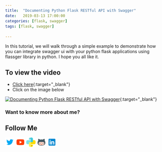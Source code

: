 ```yaml
---
title:  "Documenting Python Flask RESTful API with Swagger"
date:   2019-03-13 17:00:00
categories: [flask, swagger]
tags: [flask, swagger]

---
```


In this tutorial, we will walk through a simple example to demonstrate how you can integrate swagger ui with your python flask applications using flassger library in python. I hope you all like it.


## To view the video
* [Click here](https://youtu.be/rIsEbsvuOlM){:target="_blank"}
* Click on the image below

[![Documenting Python Flask RESTful API with Swagger](http://img.youtube.com/vi/rIsEbsvuOlM/0.jpg)](http://www.youtube.com/watch?v=rIsEbsvuOlM){:target="_blank"}

### Want to know more about me?
## Follow Me
<a href="https://twitter.com/_bhaveshbhatt" target="_blank"><img class="ai-subscribed-social-icon" src="/assets/images/tw.png" width="30"></a>
<a href="https://www.youtube.com/bhaveshbhatt8791/" target="_blank"><img class="ai-subscribed-social-icon" src="/assets/images/ytb.png" width="30"></a>
<a href="https://www.youtube.com/PythonTricks/" target="_blank"><img class="ai-subscribed-social-icon" src="/assets/images/python_logo.png" width="30"></a>
<a href="https://github.com/bhattbhavesh91" target="_blank"><img class="ai-subscribed-social-icon" src="/assets/images/gthb.png" width="30"></a>
<a href="https://www.linkedin.com/in/bhattbhavesh91/" target="_blank"><img class="ai-subscribed-social-icon" src="/assets/images/lnkdn.png" width="30"></a>

